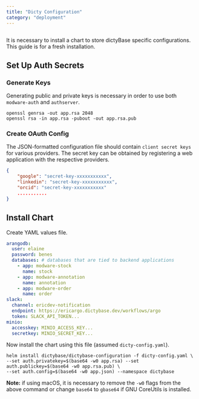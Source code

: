 ```yaml
---
title: "Dicty Configuration"
category: "deployment"
---
```


```toc

```

It is necessary to install a chart to store dictyBase specific configurations.
This guide is for a fresh installation.

## Set Up Auth Secrets

### Generate Keys

Generating public and private keys is necessary in order to use both `modware-auth`
and `authserver`.

```shell
openssl genrsa -out app.rsa 2048
openssl rsa -in app.rsa -pubout -out app.rsa.pub
```

### Create OAuth Config

The JSON-formatted configuration file should contain `client secret keys` for various providers.
The secret key can be obtained by registering a web application with the respective providers.

```json
{
    "google": "secret-key-xxxxxxxxxxx",
    "linkedin": "secret-key-xxxxxxxxxxx",
    "orcid": "secret-key-xxxxxxxxxxx"
    ...........
}
```

## Install Chart

Create YAML values file.

```yaml
arangodb:
  user: elaine
  password: benes
  databases: # databases that are tied to backend applications
    - app: modware-stock
      name: stock
    - app: modware-annotation
      name: annotation
    - app: modware-order
      name: order
slack:
  channel: ericdev-notification
  endpoint: https://ericargo.dictybase.dev/workflows/argo
  token: SLACK_API_TOKEN...
minio:
  accesskey: MINIO_ACCESS_KEY...
  secretkey: MINIO_SECRET_KEY...
```

Now install the chart using this file (assumed `dicty-config.yaml`).

```shell
helm install dictybase/dictybase-configuration -f dicty-config.yaml \
--set auth.privatekey=$(base64 -w0 app.rsa) --set auth.publickey=$(base64 -w0 app.rsa.pub) \
--set auth.config=$(base64 -w0 app.json) --namespace dictybase
```

**Note:** if using macOS, it is necessary to remove the `-w0` flags from the above command
or change `base64` to `gbase64` if GNU CoreUtils is installed.
